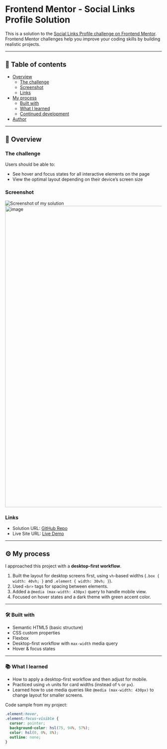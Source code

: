# Frontend Mentor - Social Links Profile Solution  

This is a solution to the [Social Links Profile challenge on Frontend Mentor](https://www.frontendmentor.io/challenges/social-links-profile-UG32l9m6dQ). Frontend Mentor challenges help you improve your coding skills by building realistic projects.  

---

## 📑 Table of contents
- [Overview](#-overview)  
  - [The challenge](#the-challenge)  
  - [Screenshot](#screenshot)  
  - [Links](#links)  
- [My process](#-my-process)  
  - [Built with](#built-with)  
  - [What I learned](#what-i-learned)  
  - [Continued development](#continued-development)  
- [Author](#-author)  

---

## 🔎 Overview

### The challenge
Users should be able to:
- See hover and focus states for all interactive elements on the page  
- View the optimal layout depending on their device’s screen size  

### Screenshot
![Screenshot of my solution](./assets/images/screenshot.png)  
<img width="1905" height="966" alt="image" src="https://github.com/user-attachments/assets/e0d1a191-3e99-4867-84f1-1a812c00d27b" />

 

### Links
- Solution URL: [GitHub Repo](https://github.com/Sanjeev2007/social-links-profile)  
- Live Site URL: [Live Demo](https://Sanjeev2007.github.io/social-links-profile/)  
  

---

## ⚙️ My process  

I approached this project with a **desktop-first workflow**.  

1. Built the layout for desktop screens first, using `vh`-based widths (`.box { width: 40vh; }` and `.element { width: 30vh; }`).  
2. Used `<br>` tags for spacing between elements.  
3. Added a `@media (max-width: 430px)` query to handle mobile view.  
4. Focused on hover states and a dark theme with green accent color.  

---

### 🛠 Built with
- Semantic HTML5 (basic structure)  
- CSS custom properties  
- Flexbox  
- Desktop-first workflow with `max-width` media query  
- Hover & focus states  

---

### 📚 What I learned
- How to apply a desktop-first workflow and then adjust for mobile.  
- Practiced using `vh` units for card widths (instead of `%` or `px`).  
- Learned how to use media queries like `@media (max-width: 430px)` to change layout for smaller screens.  

Code sample from my project:
```css
.element:hover,
.element:focus-visible {
  cursor: pointer;
  background-color: hsl(75, 94%, 57%);
  color: hsl(0, 0%, 8%);
  outline: none;
}
